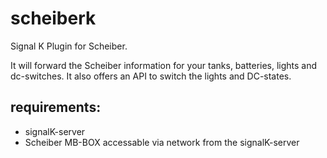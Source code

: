 # scheiberk

Signal K Plugin for Scheiber.

It will forward the Scheiber information for your tanks, batteries, lights and dc-switches.
It also offers an API to switch the lights and DC-states.

## requirements:

- signalK-server
- Scheiber MB-BOX accessable via network from the signalK-server
